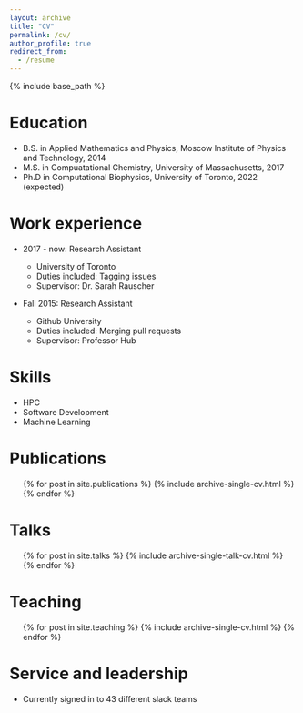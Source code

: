 ```yaml
---
layout: archive
title: "CV"
permalink: /cv/
author_profile: true
redirect_from:
  - /resume
---
```


{% include base_path %}

Education
======
* B.S. in Applied Mathematics and Physics, Moscow Institute of Physics and Technology, 2014
* M.S. in Compuatational Chemistry, University of Massachusetts, 2017
* Ph.D in Computational Biophysics, University of Toronto, 2022 (expected)

Work experience
======
* 2017 - now: Research Assistant
  * University of Toronto
  * Duties included: Tagging issues
  * Supervisor: Dr. Sarah Rauscher

* Fall 2015: Research Assistant
  * Github University
  * Duties included: Merging pull requests
  * Supervisor: Professor Hub
  
Skills
======
* HPC
* Software Development
* Machine Learning

Publications
======
  <ul>{% for post in site.publications %}
    {% include archive-single-cv.html %}
  {% endfor %}</ul>
  
Talks
======
  <ul>{% for post in site.talks %}
    {% include archive-single-talk-cv.html %}
  {% endfor %}</ul>
  
Teaching
======
  <ul>{% for post in site.teaching %}
    {% include archive-single-cv.html %}
  {% endfor %}</ul>
  
Service and leadership
======
* Currently signed in to 43 different slack teams
